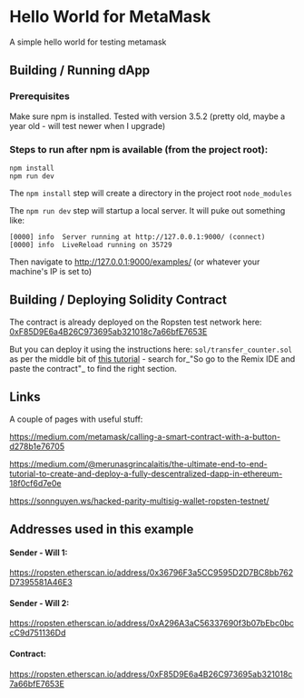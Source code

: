 # Hello World for MetaMask

A simple hello world for testing metamask

## Building / Running dApp

### Prerequisites

Make sure npm is installed. Tested with version 3.5.2 (pretty old, maybe a year old - will test newer when I upgrade)

### Steps to run after npm is available (from the project root):

```
npm install
npm run dev
```

The `npm install` step will create a directory in the project root `node_modules`

The `npm run dev` step will startup a local server. It will puke out something like:

```
[0000] info  Server running at http://127.0.0.1:9000/ (connect)
[0000] info  LiveReload running on 35729
```

Then navigate to http://127.0.0.1:9000/examples/ (or whatever your machine's IP is set to)

## Building / Deploying Solidity Contract

The contract is already deployed on the Ropsten test network here: [0xF85D9E6a4B26C973695ab321018c7a66bfE7653E](https://ropsten.etherscan.io/address/0xF85D9E6a4B26C973695ab321018c7a66bfE7653E)

But you can deploy it using the instructions here: `sol/transfer_counter.sol` as per the middle bit of [this tutorial](https://medium.com/@merunasgrincalaitis/the-ultimate-end-to-end-tutorial-to-create-and-deploy-a-fully-descentralized-dapp-in-ethereum-18f0cf6d7e0e) - search for_"So go to the Remix IDE and paste the contract"_ to find the right section.

## Links

A couple of pages with useful stuff:

https://medium.com/metamask/calling-a-smart-contract-with-a-button-d278b1e76705

https://medium.com/@merunasgrincalaitis/the-ultimate-end-to-end-tutorial-to-create-and-deploy-a-fully-descentralized-dapp-in-ethereum-18f0cf6d7e0e

https://sonnguyen.ws/hacked-parity-multisig-wallet-ropsten-testnet/

## Addresses used in this example

#### Sender - Will 1:
https://ropsten.etherscan.io/address/0x36796F3a5CC9595D2D7BC8bb762D7395581A46E3

#### Sender - Will 2:
https://ropsten.etherscan.io/address/0xA296A3aC56337690f3b07bEbc0bccC9d751136Dd

#### Contract:
https://ropsten.etherscan.io/address/0xF85D9E6a4B26C973695ab321018c7a66bfE7653E
